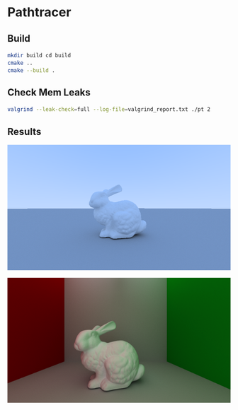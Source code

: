 # Pathtracer

## Build

```bash
mkdir build cd build
cmake ..
cmake --build .
```

## Check Mem Leaks

```bash
valgrind --leak-check=full --log-file=valgrind_report.txt ./pt 2
```

## Results

![](./doc/results/bunny_10000s_3b.png)

![](./doc/results/cornell_box_10000s_3b_1730735703.png)
